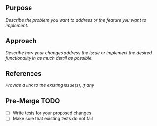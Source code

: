<!--
Thank you for your contribution.

Before making a PR, please read our contributing guidelines at
https://github.com/DevExpress/testcafe-hammerhead/blob/master/CONTRIBUTING.md#code-contribution

We recommend creating a *draft* PR, so that you can mark it as 'ready for review' when you are done.
-->

## Purpose
_Describe the problem you want to address or the feature you want to implement._

## Approach
_Describe how your changes address the issue or implement the desired functionality in as much detail as possible._

## References
_Provide a link to the existing issue(s), if any._

## Pre-Merge TODO
- [ ] Write tests for your proposed changes
- [ ] Make sure that existing tests do not fail
